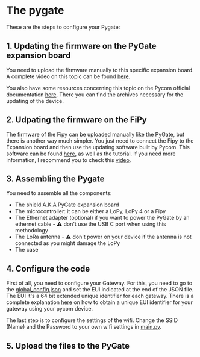 # The pygate

These are the steps to configure your Pygate: 

## 1. Updating the firmware on the PyGate expansion board

You need to upload the firmware manually to this specific expansion board. A complete video on this topic can be found 
[here](https://www.youtube.com/watch?v=FkycTZvj-ss&t=615s&ab_channel=CoreElectronics).

You also have some resources concerning this topic on the Pycom official documentation [here](https://docs.pycom.io/updatefirmware/expansionboard/). There you can 
find the archives necessary for the updating of the device.

## 2. Udpating the firmware on the FiPy

The firmware of the Fipy can be uploaded manually like the PyGate, but there is another way much simpler. You just need to connect the Fipy to the Expansion board
and then use the updating software built by Pycom. This software can be found [here](https://docs.pycom.io/updatefirmware/device/), as well as the tutorial. 
If you need more information, I recommend you to check this [video](https://www.youtube.com/watch?v=TEfiMnkvyyM&t=188s&ab_channel=Pycom).

## 3. Assembling the Pygate

You need to assemble all the components:

- The shield A.K.A PyGate expansion board
- The microcontroller: it can be either a LoPy, LoPy 4 or a Fipy
- The Ethernet adapter (optional) if you want to power the PyGate by an ethernet cable - ⚠️ don't use the USB C port when using this methodology
- The LoRa antenna - ⚠️ don't power on your device if the antenna is not connected as you might damage the LoPy
- The case

## 4. Configure the code

First of all, you need to configure your Gateway. For this, you need to go to the [global_config.json](./global_config.json) and set the EUI indicated at the end of the JSON file. The EUI it's a 64 bit extended unique identifier for each gateway. There is a complete explanation [here](https://hackmd.io/@sMJAvvKqQ6OQ7Y1uLK8WYQ/S1dhsfIp_#My-own-LoRa-gateway) on how to obtain a unique EUI identifier for your gateway using your pycom device.

The last step is to configure the settings of the wifi. Change the SSID (Name) and the Password to your own wifi settings in [main.py](./main.py).

## 5. Upload the files to the PyGate
